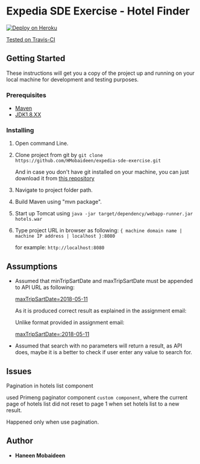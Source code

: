 # Expedia SDE Exercise - Hotel Finder
 
[![Deploy on Heroku](https://www.herokucdn.com/deploy/button.png)](https://hmobaideen92.herokuapp.com)

[Tested on Travis-CI](https://travis-ci.org/HMobaideen/expedia-sde-exercise/branches)

## Getting Started

These instructions will get you a copy of the project up and running on your local machine for development and testing purposes.

### Prerequisites


* [Maven](https://maven.apache.org/download.cgi)
* [JDK1.8.XX](http://www.oracle.com/technetwork/java/javase/downloads/jdk8-downloads-2133151.html)




### Installing


1. Open command Line.

2. Clone project from git by `git clone  https://github.com/HMobaideen/expedia-sde-exercise.git`
   
   And in case you don't have git installed on your machine, you can just download it from [this repository](https://github.com/HMobaideen/expedia-sde-exercise)

3. Navigate to project folder path.

4. Build Maven using "mvn package". 

5. Start up Tomcat using `java -jar target/dependency/webapp-runner.jar hotels.war`

6. Type project URL in browser as following: 
   `{ machine domain name | machine IP address | localhost }:8080`
   
   for example: `http://localhost:8080` 
   




## Assumptions


- Assumed that minTripSartDate and maxTripSartDate must be appended to API URL as following:

   [maxTripSartDate=2018-05-11](https://offersvc.expedia.com/offers/v2/getOffers?scenario=deal-finder&page=foo&uid=foo&productType=Hotel&destinationCity=New%20Orleans&minTripStartDate=2018-05-11)

   As it is produced correct result as explained in the assignment email:

   Unlike format provided in assignment email:
   
   [maxTripSartDate=:2018-05-11](https://offersvc.expedia.com/offers/v2/getOffers?scenario=deal-finder&page=foo&uid=foo&productType=Hotel&destinationCity=New%20Orleans&minTripStartDate=:2018-05-11)

- Assumed that search with no parameters will return a result, as API does, maybe it is a better to check if user enter any value to search for.
   


## Issues


Pagination in hotels list component

used Primeng paginator component `custom component`, where the current page of hotels list did not reset to page 1 when set hotels list to a new result.

Happened only when use pagination.



## Author

* **Haneen Mobaideen** 





